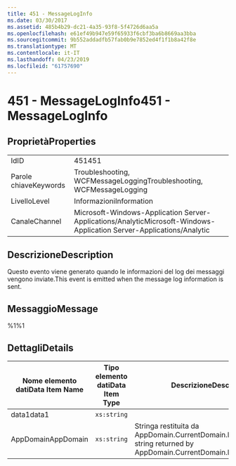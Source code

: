 ```yaml
---
title: 451 - MessageLogInfo
ms.date: 03/30/2017
ms.assetid: 485b4b29-dc21-4a35-93f8-5f4726d6aa5a
ms.openlocfilehash: e61ef49b947e59f65933f6cbf3ba6b8669aa3bba
ms.sourcegitcommit: 9b552addadfb57fab0b9e7852ed4f1f1b8a42f8e
ms.translationtype: MT
ms.contentlocale: it-IT
ms.lasthandoff: 04/23/2019
ms.locfileid: "61757690"
---
```

# <a name="451---messageloginfo"></a><span data-ttu-id="9c78b-102">451 - MessageLogInfo</span><span class="sxs-lookup"><span data-stu-id="9c78b-102">451 - MessageLogInfo</span></span>
## <a name="properties"></a><span data-ttu-id="9c78b-103">Proprietà</span><span class="sxs-lookup"><span data-stu-id="9c78b-103">Properties</span></span>  
  
|||  
|-|-|  
|<span data-ttu-id="9c78b-104">Id</span><span class="sxs-lookup"><span data-stu-id="9c78b-104">ID</span></span>|<span data-ttu-id="9c78b-105">451</span><span class="sxs-lookup"><span data-stu-id="9c78b-105">451</span></span>|  
|<span data-ttu-id="9c78b-106">Parole chiave</span><span class="sxs-lookup"><span data-stu-id="9c78b-106">Keywords</span></span>|<span data-ttu-id="9c78b-107">Troubleshooting, WCFMessageLogging</span><span class="sxs-lookup"><span data-stu-id="9c78b-107">Troubleshooting, WCFMessageLogging</span></span>|  
|<span data-ttu-id="9c78b-108">Livello</span><span class="sxs-lookup"><span data-stu-id="9c78b-108">Level</span></span>|<span data-ttu-id="9c78b-109">Informazioni</span><span class="sxs-lookup"><span data-stu-id="9c78b-109">Information</span></span>|  
|<span data-ttu-id="9c78b-110">Canale</span><span class="sxs-lookup"><span data-stu-id="9c78b-110">Channel</span></span>|<span data-ttu-id="9c78b-111">Microsoft-Windows-Application Server-Applications/Analytic</span><span class="sxs-lookup"><span data-stu-id="9c78b-111">Microsoft-Windows-Application Server-Applications/Analytic</span></span>|  
  
## <a name="description"></a><span data-ttu-id="9c78b-112">Descrizione</span><span class="sxs-lookup"><span data-stu-id="9c78b-112">Description</span></span>  
 <span data-ttu-id="9c78b-113">Questo evento viene generato quando le informazioni del log dei messaggi vengono inviate.</span><span class="sxs-lookup"><span data-stu-id="9c78b-113">This event is emitted when the message log information is sent.</span></span>  
  
## <a name="message"></a><span data-ttu-id="9c78b-114">Messaggio</span><span class="sxs-lookup"><span data-stu-id="9c78b-114">Message</span></span>  
 <span data-ttu-id="9c78b-115">%1</span><span class="sxs-lookup"><span data-stu-id="9c78b-115">%1</span></span>  
  
## <a name="details"></a><span data-ttu-id="9c78b-116">Dettagli</span><span class="sxs-lookup"><span data-stu-id="9c78b-116">Details</span></span>  
  
|<span data-ttu-id="9c78b-117">Nome elemento dati</span><span class="sxs-lookup"><span data-stu-id="9c78b-117">Data Item Name</span></span>|<span data-ttu-id="9c78b-118">Tipo elemento dati</span><span class="sxs-lookup"><span data-stu-id="9c78b-118">Data Item Type</span></span>|<span data-ttu-id="9c78b-119">Descrizione</span><span class="sxs-lookup"><span data-stu-id="9c78b-119">Description</span></span>|  
|--------------------|--------------------|-----------------|  
|<span data-ttu-id="9c78b-120">data1</span><span class="sxs-lookup"><span data-stu-id="9c78b-120">data1</span></span>|`xs:string`||  
|<span data-ttu-id="9c78b-121">AppDomain</span><span class="sxs-lookup"><span data-stu-id="9c78b-121">AppDomain</span></span>|`xs:string`|<span data-ttu-id="9c78b-122">Stringa restituita da AppDomain.CurrentDomain.FriendlyName.</span><span class="sxs-lookup"><span data-stu-id="9c78b-122">The string returned by AppDomain.CurrentDomain.FriendlyName.</span></span>|
